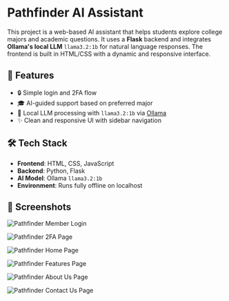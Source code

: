 # Pathfinder AI Assistant

This project is a web-based AI assistant that helps students explore college majors and academic questions. It uses a **Flask** backend and integrates **Ollama's local LLM** `llama3.2:1b` for natural language responses. The frontend is built in HTML/CSS with a dynamic and responsive interface.

## 🚀 Features

- 🔒 Simple login and 2FA flow
- 🎓 AI-guided support based on preferred major
- 🧠 Local LLM processing with `llama3.2:1b` via [Ollama](https://ollama.com)
- ✨ Clean and responsive UI with sidebar navigation

## 🛠️ Tech Stack

- **Frontend**: HTML, CSS, JavaScript
- **Backend**: Python, Flask
- **AI Model**: Ollama `llama3.2:1b`
- **Environment**: Runs fully offline on localhost

## 📸 Screenshots
![Pathfinder Member Login](https://github.com/user-attachments/assets/7dd24309-79d2-4d02-9cf2-353af5ef2d61)

![Pathfinder 2FA Page](https://github.com/user-attachments/assets/27b43150-1143-4a18-86b8-54a78da7e8a3)

![Pathfinder Home Page](https://github.com/user-attachments/assets/8157e20b-b010-4107-af78-bbecd0dbab4d)

![Pathfinder Features Page](https://github.com/user-attachments/assets/ec1b7f8b-7268-4020-92a0-8e6eb639081a)

![Pathfinder About Us Page](https://github.com/user-attachments/assets/d219f493-a7f9-43b8-9087-3ce1fd56e027)

![Pathfinder Contact Us Page](https://github.com/user-attachments/assets/44fd57f8-332a-49c0-9921-eedeb6b88a5c)


